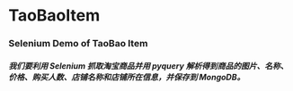 # TaoBaoItem

### Selenium Demo of TaoBao Item

##### 我们要利用 Selenium 抓取淘宝商品并用 pyquery 解析得到商品的图片、名称、价格、购买人数、店铺名称和店铺所在信息，并保存到 MongoDB。